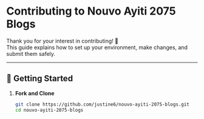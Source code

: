 # Contributing to Nouvo Ayiti 2075 Blogs

Thank you for your interest in contributing! 🎉  
This guide explains how to set up your environment, make changes, and submit them safely.

---

## 🚀 Getting Started

1. **Fork and Clone**
   ```bash
   git clone https://github.com/justine6/nouvo-ayiti-2075-blogs.git
   cd nouvo-ayiti-2075-blogs
   ```
